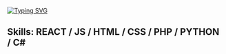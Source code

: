 <a href="https://git.io/typing-svg"><img src="https://readme-typing-svg.herokuapp.com?font=Dangrek&size=40&duration=4990&pause=1000&color=6A04F7&multiline=true&repeat=false&random=false&width=435&lines=ZEMONNUB+%7C%F0%9F%92%BB" alt="Typing SVG" /></a>

## Skills: REACT / JS / HTML / CSS / PHP / PYTHON / C#
